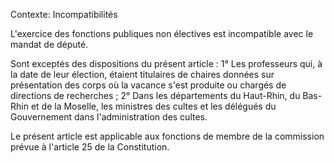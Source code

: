 Contexte: Incompatibilités

L'exercice des fonctions publiques non électives est incompatible avec le mandat de député.

Sont exceptés des dispositions du présent article : 1° Les professeurs qui, à la date de leur élection, étaient titulaires de chaires données sur présentation des corps où la vacance s'est produite ou chargés de directions de recherches ; 2° Dans les départements du Haut-Rhin, du Bas-Rhin et de la Moselle, les ministres des cultes et les délégués du Gouvernement dans l'administration des cultes.

Le présent article est applicable aux fonctions de membre de la commission prévue à l'article 25 de la Constitution.